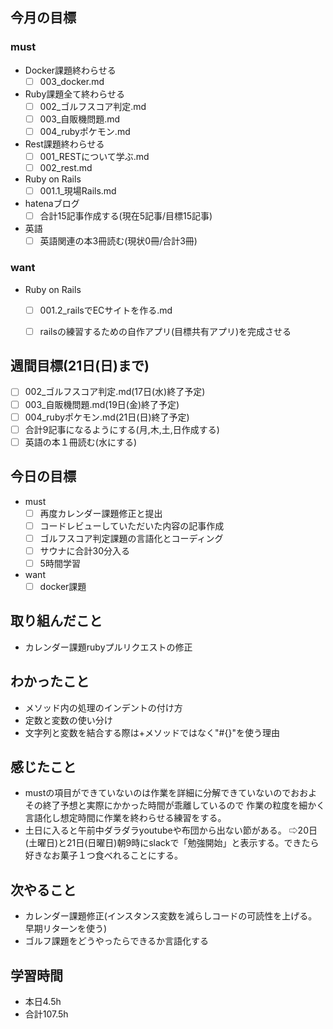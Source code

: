 ## 今月の目標
### must
  - Docker課題終わらせる
    - [ ]  003_docker.md
  - Ruby課題全て終わらせる
    - [ ] 002_ゴルフスコア判定.md
    - [ ] 003_自販機問題.md
    - [ ] 004_rubyポケモン.md
  - Rest課題終わらせる
    - [ ] 001_RESTについて学ぶ.md
    - [ ] 002_rest.md
  - Ruby on Rails
    - [ ] 001.1_現場Rails.md
  - hatenaブログ
    - [ ]  合計15記事作成する(現在5記事/目標15記事)
  - 英語
    - [ ]  英語関連の本3冊読む(現状0冊/合計3冊)
### want
  - Ruby on Rails
    - [ ]  001.2_railsでECサイトを作る.md
    - [ ]  railsの練習するための自作アプリ(目標共有アプリ)を完成させる



## 週間目標(21日(日)まで)
  - [ ] 002_ゴルフスコア判定.md(17日(水)終了予定)
  - [ ] 003_自販機問題.md(19日(金)終了予定)
  - [ ] 004_rubyポケモン.md(21日(日)終了予定)
  - [ ] 合計9記事になるようにする(月,木,土,日作成する)
  - [ ] 英語の本１冊読む(水にする)

## 今日の目標
- must
  - [ ] 再度カレンダー課題修正と提出 
  - [ ] コードレビューしていただいた内容の記事作成
  - [ ] ゴルフスコア判定課題の言語化とコーディング
  - [ ] サウナに合計30分入る
  - [ ] 5時間学習

-  want
   - [ ] docker課題
  　　
## 取り組んだこと
- カレンダー課題rubyプルリクエストの修正
## わかったこと
- メソッド内の処理のインデントの付け方
- 定数と変数の使い分け
- 文字列と変数を結合する際は+メソッドではなく"#{}"を使う理由

## 感じたこと
- mustの項目ができていないのは作業を詳細に分解できていないのでおおよその終了予想と実際にかかった時間が乖離しているので
  作業の粒度を細かく言語化し想定時間に作業を終わらせる練習をする。
- 土日に入ると午前中ダラダラyoutubeや布団から出ない節がある。
  ⇨20日(土曜日)と21日(日曜日)朝9時にslackで「勉強開始」と表示する。できたら好きなお菓子１つ食べれることにする。
## 次やること
- カレンダー課題修正(インスタンス変数を減らしコードの可読性を上げる。早期リターンを使う)
- ゴルフ課題をどうやったらできるか言語化する

## 学習時間
- 本日4.5h
- 合計107.5h
